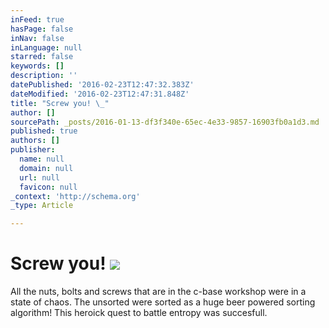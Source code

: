 ```yaml
---
inFeed: true
hasPage: false
inNav: false
inLanguage: null
starred: false
keywords: []
description: ''
datePublished: '2016-02-23T12:47:32.383Z'
dateModified: '2016-02-23T12:47:31.848Z'
title: "Screw you! \_"
author: []
sourcePath: _posts/2016-01-13-df3f340e-65ec-4e33-9857-16903fb0a1d3.md
published: true
authors: []
publisher:
  name: null
  domain: null
  url: null
  favicon: null
_context: 'http://schema.org'
_type: Article

---
```

# Screw you!  ![](https://the-grid-user-content.s3-us-west-2.amazonaws.com/dca423e9-562f-467b-af13-f8f7806ac45d.gif)

All the nuts, bolts and screws that are in the c-base workshop were in a state of chaos. The unsorted  were sorted as a huge beer powered sorting algorithm! This heroick quest to battle entropy was succesfull.